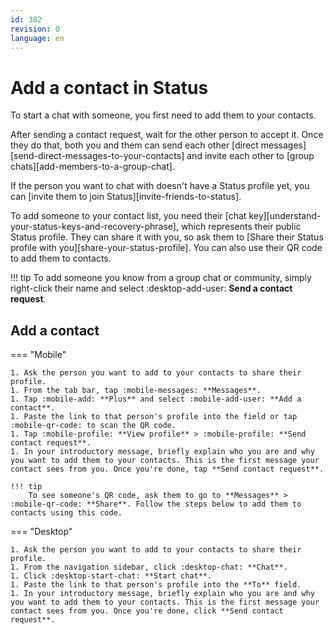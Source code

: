 ```yaml
---
id: 382
revision: 0
language: en
---
```


# Add a contact in Status

To start a chat with someone, you first need to add them to your contacts.

After sending a contact request, wait for the other person to accept it. Once they do that, both you and them can send each other [direct messages][send-direct-messages-to-your-contacts] and invite each other to [group chats][add-members-to-a-group-chat].

If the person you want to chat with doesn't have a Status profile yet, you can [invite them to join Status][invite-friends-to-status].

To add someone to your contact list, you need their [chat key][understand-your-status-keys-and-recovery-phrase], which represents their public Status profile. They can share it with you, so ask them to [Share their Status profile with you][share-your-status-profile]. You can also use their QR code to add them to contacts.

!!! tip
To add someone you know from a group chat or community, simply right-click their name and select :desktop-add-user: **Send a contact request**.

## Add a contact

=== "Mobile"

    1. Ask the person you want to add to your contacts to share their profile.
    1. From the tab bar, tap :mobile-messages: **Messages**.
    1. Tap :mobile-add: **Plus** and select :mobile-add-user: **Add a contact**.
    1. Paste the link to that person's profile into the field or tap :mobile-qr-code: to scan the QR code.
    1. Tap :mobile-profile: **View profile** > :mobile-profile: **Send contact request**.
    1. In your introductory message, briefly explain who you are and why you want to add them to your contacts. This is the first message your contact sees from you. Once you're done, tap **Send contact request**.

    !!! tip
        To see someone's QR code, ask them to go to **Messages** > :mobile-qr-code: **Share**. Follow the steps below to add them to contacts using this code.

=== "Desktop"

    1. Ask the person you want to add to your contacts to share their profile.
    1. From the navigation sidebar, click :desktop-chat: **Chat**.
    1. Click :desktop-start-chat: **Start chat**.
    1. Paste the link to that person's profile into the **To** field.
    1. In your introductory message, briefly explain who you are and why you want to add them to your contacts. This is the first message your contact sees from you. Once you're done, click **Send contact request**.
